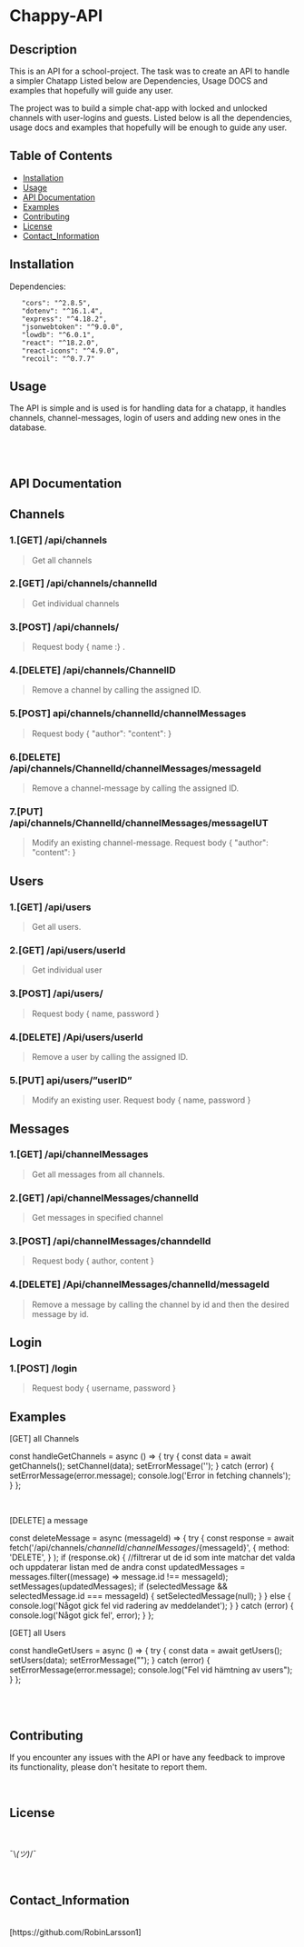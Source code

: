 
# Chappy-API

## Description
This is an API for a school-project. The task was to create an API to handle a simpler Chatapp
Listed below are Dependencies, Usage DOCS and examples that hopefully will guide any user.

The project was to build a simple chat-app with locked and unlocked channels with user-logins and guests.
Listed below is all the dependencies, usage docs and examples that hopefully will be enough to guide any user.


## Table of Contents
- [Installation](#installation)
- [Usage](#usage)
- [API Documentation](#api-documentation)
- [Examples](#examples)
- [Contributing](#Contributing)
- [License](#License)
- [Contact_Information](#Contact_Information)


## Installation
<a name="installation"></a>
Dependencies:

    
       "cors": "^2.8.5",
       "dotenv": "^16.1.4",
       "express": "^4.18.2",
       "jsonwebtoken": "^9.0.0",
       "lowdb": "^6.0.1",
       "react": "^18.2.0",
       "react-icons": "^4.9.0",
       "recoil": "^0.7.7"
       
       
## Usage
<a name="usage"></a>
The API is simple and is used is for handling data for a chatapp, it handles channels, channel-messages, login of users and adding new ones in the database. 




<br>
<br>

## API Documentation
<a name="api-documentation"></a>

## Channels
### 1.[GET]  /api/channels 
> Get all channels
### 2.[GET]  /api/channels/channelId
> Get individual channels 
### 3.[POST]  /api/channels/ 
> Request body 	{	name :} .
### 4.[DELETE] /api/channels/ChannelID 
> Remove a channel by calling the assigned ID.
### 5.[POST] api/channels/channelId/channelMessages  
> Request body { "author": "content": }
### 6.[DELETE] /api/channels/ChannelId/channelMessages/messageId 
> Remove a channel-message by calling the assigned ID.
### 7.[PUT] /api/channels/ChannelId/channelMessages/messageIUT
> Modify an existing channel-message. Request body { "author": "content": }


## Users
### 1.[GET] /api/users  
> Get all users.
### 2.[GET] /api/users/userId  
> Get individual user
### 3.[POST] /api/users/  
> Request body { name, password } 
### 4.[DELETE]  /Api/users/userId
> Remove a user by calling the assigned ID. 
### 5.[PUT] api/users/”userID” 
> Modify an existing user. Request body { name, password }


## Messages
### 1.[GET] /api/channelMessages  
> Get all messages from all channels.
### 2.[GET] /api/channelMessages/channelId  
> Get messages in specified channel
### 3.[POST] /api/channelMessages/channdelId  
> Request body { author, content } 
### 4.[DELETE]  /Api/channelMessages/channelId/messageId
> Remove a message by calling the channel by id and then the desired message by id. 


## Login
### 1.[POST] /login
> Request body { username, password } 


## Examples
<a name="examples"></a>
[GET] all Channels 

  const handleGetChannels = async () => {
    try {
      const data = await getChannels();
      setChannel(data);
      setErrorMessage('');
    } catch (error) {
      setErrorMessage(error.message);
      console.log('Error in fetching channels');
    }
  };
    
  <br>
    
[DELETE] a message

const deleteMessage = async (messageId) => {
try {
const response = await fetch('/api/channels/${channelId}/channelMessages/${messageId}',
        {
          method: 'DELETE',
        }
      );
            if (response.ok) {
        //filtrerar ut de id som inte matchar det valda och uppdaterar listan med de andra
        const updatedMessages = messages.filter((message) => message.id !== messageId);
        setMessages(updatedMessages);
        if (selectedMessage && selectedMessage.id === messageId) {
          setSelectedMessage(null);
        }
      } else {
        console.log('Något gick fel vid radering av meddelandet');
      }
    } catch (error) {
      console.log('Något gick fel', error);
    }
  };
  
  
[GET] all Users

  const handleGetUsers = async () => {
    try {
      const data = await getUsers();
      setUsers(data);
      setErrorMessage("");
    } catch (error) {
      setErrorMessage(error.message);
      console.log("Fel vid hämtning av users");
    }
  };

<br>
<br>

## Contributing
If you encounter any issues with the API or have any feedback to improve its functionality, please don't hesitate to report them.


<br>

## License
<br>

¯\\_(ツ)_/¯ 

<br>

## Contact_Information

<br>
[https://github.com/RobinLarsson1]


